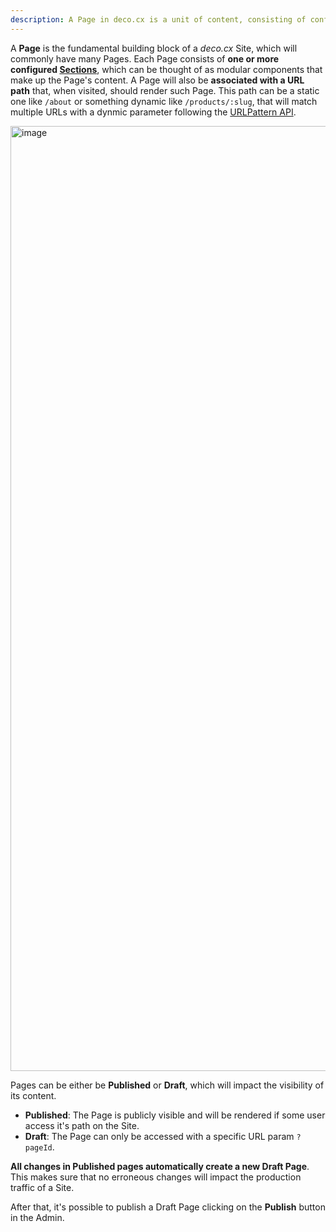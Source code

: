 ```yaml
---
description: A Page in deco.cx is a unit of content, consisting of configured UI Section and a URL for which that Page will be rendered
---
```


A **Page** is the fundamental building block of a _deco.cx_ Site, which will
commonly have many Pages. Each Page consists of **one or more configured
[Sections](/docs/en/concepts/section)**, which can be thought of as modular
components that make up the Page's content. A Page will also be **associated
with a URL path** that, when visited, should render such Page. This path can be
a static one like `/about` or something dynamic like `/products/:slug`, that
will match multiple URLs with a dynmic parameter following the
[URLPattern API](https://developer.mozilla.org/en-US/docs/Web/API/URL_Pattern_API).

<img width="1512" alt="image" src="https://user-images.githubusercontent.com/18706156/225141097-0538f723-6e5f-4a85-ba41-03fa145c87bc.png">

<!-- TODO: Atualizar depois na nova engine -->

Pages can be either be **Published** or **Draft**, which will impact the
visibility of its content.

- **Published**: The Page is publicly visible and will be rendered if some user
  access it's path on the Site.
- **Draft**: The Page can only be accessed with a specific URL param `?pageId`.

**All changes in Published pages automatically create a new Draft Page**. This
makes sure that no erroneous changes will impact the production traffic of a
Site.

After that, it's possible to publish a Draft Page clicking on the **Publish**
button in the Admin.
